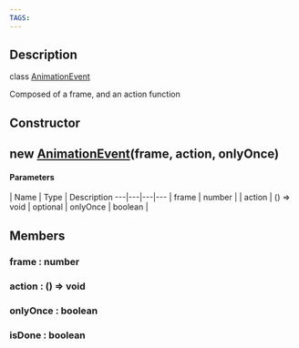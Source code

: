 ```yaml
---
TAGS:
---
```

## Description

class [AnimationEvent](/classes/3.1/AnimationEvent)

Composed of a frame, and an action function

## Constructor

## new [AnimationEvent](/classes/3.1/AnimationEvent)(frame, action, onlyOnce)



#### Parameters
 | Name | Type | Description
---|---|---|---
 | frame | number | 
 | action | () =&gt; void | 
optional | onlyOnce | boolean | 
## Members

### frame : number



### action : () =&gt; void



### onlyOnce : boolean



### isDone : boolean



